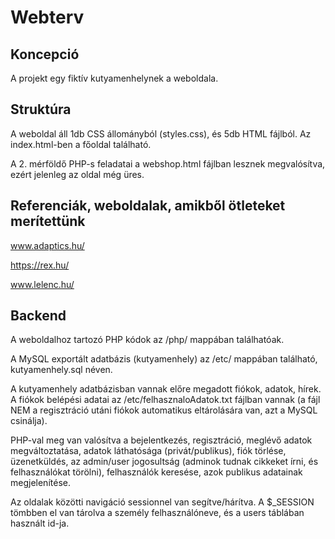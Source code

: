 # Webterv
## Koncepció
A projekt egy fiktív kutyamenhelynek a weboldala.

## Struktúra
A weboldal áll 1db CSS állományból (styles.css), és 5db HTML fájlból. Az index.html-ben a főoldal található.

A 2. mérföldő PHP-s feladatai a webshop.html fájlban lesznek megvalósítva, ezért jelenleg az oldal még üres.

## Referenciák, weboldalak, amikből ötleteket merítettünk
www.adaptics.hu/

https://rex.hu/

www.lelenc.hu/

## Backend
A weboldalhoz tartozó PHP kódok az /php/ mappában találhatóak.

A MySQL exportált adatbázis (kutyamenhely) az /etc/ mappában található, kutyamenhely.sql néven.

A kutyamenhely adatbázisban vannak előre megadott fiókok, adatok, hírek. A fiókok belépési adatai az /etc/felhasznaloAdatok.txt fájlban vannak (a fájl NEM a regisztráció utáni fiókok automatikus eltárolására van, azt a MySQL csinálja).

PHP-val meg van valósítva a bejelentkezés, regisztráció, meglévő adatok megváltoztatása, adatok láthatósága (privát/publikus), fiók törlése, üzenetküldés, az admin/user jogosultság (adminok tudnak cikkeket írni, és felhasználókat törölni), felhasználók keresése, azok publikus adatainak megjelenítése.

Az oldalak közötti navigáció sessionnel van segítve/hárítva. A $_SESSION tömbben el van tárolva a személy felhasználóneve, és a users táblában használt id-ja.
